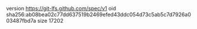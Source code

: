 version https://git-lfs.github.com/spec/v1
oid sha256:ab08bea02c77dd637519b2469efed43ddc054d73c5ab5c7d7926a003487fbd7a
size 17202
